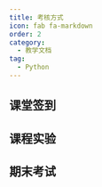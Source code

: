 ```yaml
---
title: 考核方式
icon: fab fa-markdown
order: 2
category:
  - 教学文档
tag:
  - Python
---
```


## 课堂签到

## 课程实验

## 期末考试
